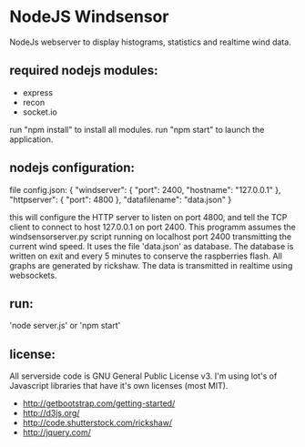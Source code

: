 NodeJS Windsensor
========
NodeJs webserver to display histograms, statistics and realtime wind data.

required nodejs modules:
--------------
* express
* recon
* socket.io

 run "npm install" to install all modules.
 run "npm start" to launch the application.

nodejs configuration:
-------------
file config.json:
 {
  "windserver": {
    "port": 2400,
    "hostname": "127.0.0.1"
  },
  "httpserver": {
    "port": 4800
  },
  "datafilename": "data.json"
 }

this will configure the HTTP server to listen on port 4800, and tell the TCP client to connect to host 127.0.0.1 on port 2400.
This programm assumes the windsensorserver.py script running on localhost port 2400 transmitting the current wind speed.
It uses the file 'data.json' as database. The database is written on exit and every 5 minutes to conserve the raspberries flash. 
All graphs are generated by rickshaw. The data is transmitted in realtime using websockets.

run:
----------------
'node server.js' or 'npm start'

license:
----------------
All serverside code is GNU General Public License v3.
I'm using lot's of Javascript libraries that have it's own licenses (most MIT).
* http://getbootstrap.com/getting-started/
* http://d3js.org/
* http://code.shutterstock.com/rickshaw/
* http://jquery.com/
